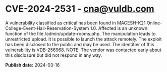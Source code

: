 # CVE-2024-2531 - cna@vuldb.com

A vulnerability classified as critical has been found in MAGESH-K21 Online-College-Event-Hall-Reservation-System 1.0. Affected is an unknown function of the file /admin/update-rooms.php. The manipulation leads to unrestricted upload. It is possible to launch the attack remotely. The exploit has been disclosed to the public and may be used. The identifier of this vulnerability is VDB-256968. NOTE: The vendor was contacted early about this disclosure but did not respond in any way.

**Publish date:** 2024-03-16
